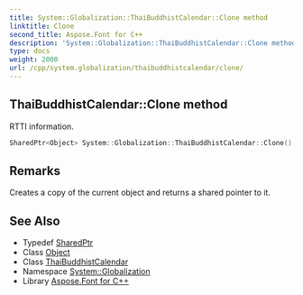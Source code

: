 ```yaml
---
title: System::Globalization::ThaiBuddhistCalendar::Clone method
linktitle: Clone
second_title: Aspose.Font for C++
description: 'System::Globalization::ThaiBuddhistCalendar::Clone method. RTTI information in C++.'
type: docs
weight: 2000
url: /cpp/system.globalization/thaibuddhistcalendar/clone/
---
```

## ThaiBuddhistCalendar::Clone method


RTTI information.

```cpp
SharedPtr<Object> System::Globalization::ThaiBuddhistCalendar::Clone() override
```

## Remarks


Creates a copy of the current object and returns a shared pointer to it. 
## See Also

* Typedef [SharedPtr](../../../system/sharedptr/)
* Class [Object](../../../system/object/)
* Class [ThaiBuddhistCalendar](../)
* Namespace [System::Globalization](../../)
* Library [Aspose.Font for C++](../../../)
